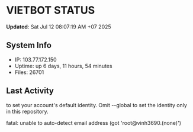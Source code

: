 # VIETBOT STATUS
**Updated**: Sat Jul 12 08:07:19 AM +07 2025

## System Info
- IP: 103.77.172.150
- Uptime: up 6 days, 11 hours, 54 minutes
- Files: 26701

## Last Activity

to set your account's default identity.
Omit --global to set the identity only in this repository.

fatal: unable to auto-detect email address (got 'root@vinh3690.(none)')
